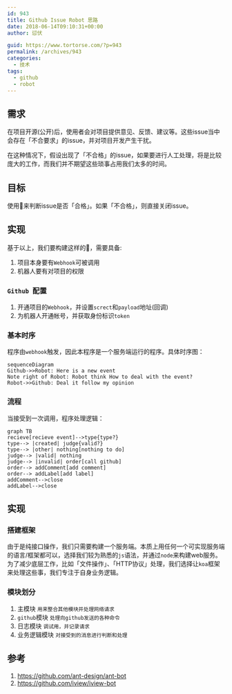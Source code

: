```yaml
---
id: 943
title: Github Issue Robot 思路
date: 2018-06-14T09:10:31+00:00
author: 愆伏

guid: https://www.tortorse.com/?p=943
permalink: /archives/943
categories:
  - 技术
tags:
  - github
  - robot
---
```


## 需求

在项目开源(公开)后，使用者会对项目提供意见、反馈、建议等。这些issue当中会存在「不合要求」的issue，并对项目开发产生干扰。

在这种情况下，假设出现了「不合格」的issue，如果要进行人工处理，将是比较庞大的工作，而我们并不期望这些琐事占用我们太多的时间。

## 目标 

使用&#x1f916;来判断issue是否「合格」。如果「不合格」，则直接关闭issue。

## 实现

基于以上，我们要构建这样的&#x1f916;，需要具备:

1. 项目本身要有`Webhook`可被调用
2. 机器人要有对项目的权限

### `Github `配置

1. 开通项目的`Webhook`，并设置`screct`和`payload`地址(回调)
2. 为机器人开通帐号，并获取身份标识`token`

### 基本时序

程序由`webhook`触发，因此本程序是一个服务端运行的程序。具体时序图：

```mermaid
sequenceDiagram
Github->>Robot: Here is a new event
Note right of Robot: Robot think How to deal with the event?
Robot->>Github: Deal it follow my opinion
```

### 流程

当接受到一次调用，程序处理逻辑：

```mermaid
graph TB
recieve[recieve event]-->type{type?}
type--> |created| judge{valid?}
type--> |other| nothing[nothing to do]
judge--> |valid| nothing
judge--> |invalid| order[call github]
order--> addComment[add comment]
order--> addLabel[add label]
addComment-->close
addLabel-->close
```

## 实现

### 搭建框架

由于是纯接口操作，我们只需要构建一个服务端。本质上用任何一个可实现服务端的语言/框架都可以，选择我们较为熟悉的`js`语法，并通过`node`来构建web服务。为了减少底层工作，比如「文件操作」、「HTTP协议」处理，我们选择让`koa`框架来处理这些事，我们专注于自身业务逻辑。

### 模块划分

1. 主模块 `用来整合其他模块并处理网络请求`
2. `github`模块 `处理向github发送的各种命令`
3. 日志模块 `调试用，并记录请求`
4. 业务逻辑模块 `对接受到的消息进行判断和处理`

## 参考

1. https://github.com/ant-design/ant-bot
2. https://github.com/iview/iview-bot

